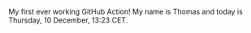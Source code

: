 My first ever working GitHub Action!
My name is Thomas and today is Thursday, 10 December, 13:23 CET. 
